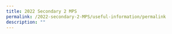 ```yaml
---
title: 2022 Secondary 2 MPS
permalink: /2022-secondary-2-MPS/useful-information/permalink
description: ""
---
```

